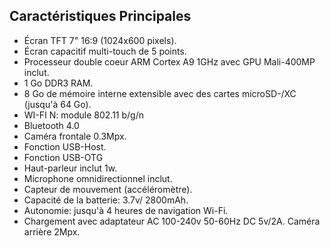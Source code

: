 ## Caractéristiques Principales

* Écran TFT 7" 16:9 (1024x600 pixels).
* Écran capacitif multi-touch de 5 points.
* Processeur double coeur ARM Cortex A9 1GHz avec GPU Mali-400MP inclut.
* 1 Go DDR3 RAM.
* 8 Go de mémoire interne extensible avec des cartes microSD-/XC (jusqu'à 64 Go).
* WI-FI N: module 802.11 b/g/n
* Bluetooth 4.0
* Caméra frontale 0.3Mpx.
* Fonction USB-Host.
* Fonction USB-OTG
* Haut-parleur inclut 1w.
* Microphone omnidirectionnel inclut.
* Capteur de mouvement (accéléromètre).
* Capacité de la batterie: 3.7v/ 2800mAh.
* Autonomie: jusqu'à 4 heures de navigation Wi-Fi.
* Chargement avec adaptateur AC 100-240v 50-60Hz DC 5v/2A.
Caméra arrière 2Mpx.

